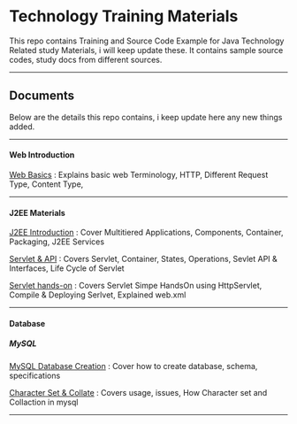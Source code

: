 Technology Training Materials
=============================

This repo contains Training and Source Code Example for Java Technology Related study Materials, i will keep update these. It contains sample source codes, study docs from different sources.

------
Documents
----------------
Below are the details this repo contains, i keep update here any new things added.

------
#### Web Introduction
[Web Basics](/web/1-web-basics.md)
:	Explains basic web Terminology, HTTP, Different Request Type, Content Type,

----------------
#### J2EE Materials

[J2EE Introduction](/J2EE/docs/1-j2ee-intro.md)
:	Cover Multitiered Applications, Components, Container, Packaging, J2EE Services

[Servlet & API](/J2EE/docs/2-j2ee-servlet.md)
:	Covers Servlet, Container, States, Operations, Sevlet API & Interfaces, Life Cycle of Servlet

[Servlet hands-on](/J2EE/docs/3-j2ee-servlet-handson.md)
: Covers Servlet Simpe HandsOn using HttpServlet, Compile & Deploying Serlvet, Explained web.xml

----------------
#### Database
##### MySQL
[MySQL  Database Creation](/database/mysql/mysql_create_db.md)
:	Cover how to create database, schema, specifications

[Character Set & Collate](/database/mysql/mysql_characterset_collate.md)
:	Covers usage, issues, How Character set and Collaction in mysql

----------------
